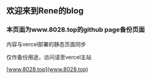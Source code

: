 ## 欢迎来到Rene的blog

### 本页面为www.8028.top的github page备份页面

内容与vercel部署的静态页面同步

仅作备份用途，访问请至vercel主站

[www.8028.top](www.8028.top)